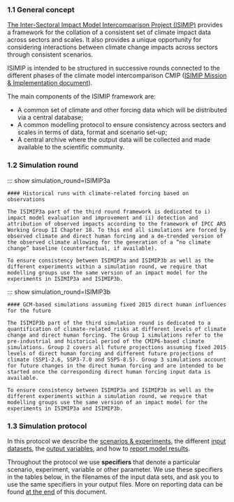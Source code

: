### 1.1 General concept

[The Inter-Sectoral Impact Model Intercomparison Project (ISIMIP)](https://www.isimip.org) provides a framework for the collation of a consistent set of climate impact data across sectors and scales. It also provides a unique opportunity for considering interactions between climate change impacts across sectors through consistent scenarios.

ISIMIP is intended to be structured in successive rounds connected to the different phases of the climate model intercomparison CMIP ([ISIMIP Mission & Implementation document](https://www.isimip.org/documents/355/MissionAndImplementation_12Sep2018.pdf)).

The main components of the ISIMIP framework are:

* A common set of climate and other forcing data which will be distributed via a central database;
* A common modelling protocol to ensure consistency across sectors and scales in terms of data, format and scenario set-up;
* A central archive where the output data will be collected and made available to the scientific community.

### 1.2 Simulation round

::: show simulation_round=ISIMIP3a

    #### Historical runs with climate-related forcing based on observations

    The ISIMIP3a part of the third round framework is dedicated to i) impact model evaluation and improvement and ii) detection and attribution of observed impacts according to the framework of IPCC AR5 Working Group II Chapter 18. To this end all simulations are forced by observed climate and direct human forcing and a de-trended version of the observed climate allowing for the generation of a “no climate change” baseline (counterfactual, if available).

    To ensure consistency between ISIMIP3a and ISIMIP3b as well as the different experiments within a simulation round, we require that modelling groups use the same version of an impact model for the experiments in ISIMIP3a and ISIMIP3b.

::: show simulation_round=ISIMIP3b

    #### GCM-based simulations assuming fixed 2015 direct human influences for the future

    The ISIMIP3b part of the third simulation round is dedicated to a quantification of climate-related risks at different levels of climate change and direct human forcing. The Group 1 simulations refer to the pre-industrial and historical period of the CMIP6-based climate simulations. Group 2 covers all future projections assuming fixed 2015 levels of direct human forcing and different future projections of climate (SSP1-2.6, SSP3-7.0 and SSP5-8.5). Group 3 simulations account for future changes in the direct human forcing and are intended to be started once the corresponding direct human forcing input data is available.

    To ensure consistency between ISIMIP3a and ISIMIP3b as well as the different experiments within a simulation round, we require that modelling groups use the same version of an impact model for the experiments in ISIMIP3a and ISIMIP3b.

### 1.3 Simulation protocol

In this protocol we describe the [scenarios & experiments](#scenarios-experiments), the different [input datasets](#input-data), the [output variables](#output-data), and how to [report model results](#reporting-model-results).

Throughout the protocol we use **specifiers** that denote a particular scenario, experiment, variable or other parameter. We use these specifiers in the tables below, in the filenames of the input data sets, and ask you to use the same specifiers in your output files. More on reporting data can be found [at the end](#reporting-model-results) of this document.

